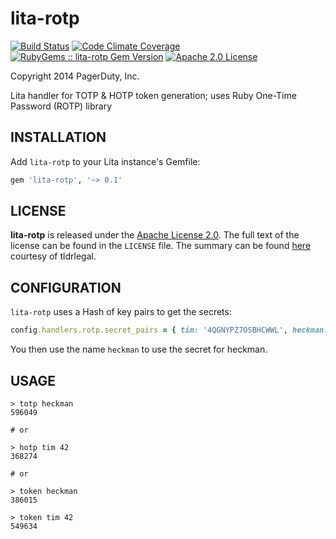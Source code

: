 lita-rotp
===========
[![Build Status](https://img.shields.io/travis/PagerDuty/lita-rotp/master.svg)](https://travis-ci.org/PagerDuty/lita-rotp)
[![Code Climate Coverage](http://img.shields.io/codeclimate/coverage/github/PagerDuty/lita-rotp.svg)](https://codeclimate.com/github/PagerDuty/lita-rotp)
[![RubyGems :: lita-rotp Gem Version](http://img.shields.io/gem/v/lita-rotp.svg)](https://rubygems.org/gems/lita-rotp)
[![Apache 2.0 License](https://img.shields.io/badge/license-Apache%202.0-brightgreen.svg)](https://tldrlegal.com/license/apache-license-2.0-(apache-2.0))

Copyright 2014 PagerDuty, Inc.

Lita handler for TOTP & HOTP token generation; uses Ruby One-Time Password (ROTP) library

INSTALLATION
------------

Add `lita-rotp` to your Lita instance's Gemfile:

``` ruby
gem 'lita-rotp', '~> 0.1'
```

LICENSE
-------
**lita-rotp** is released under the
[Apache License 2.0](http://opensource.org/licenses/Apache-2.0).
The full text of the license can be found in the `LICENSE` file. The summary
can be found [here](https://tldrlegal.com/license/apache-license-2.0-(apache-2.0)) courtesy
of tldrlegal.

CONFIGURATION
-------------
`lita-rotp` uses a Hash of key pairs to get the secrets:

```Ruby
config.handlers.rotp.secret_pairs = { tim: '4QGNYPZ7OSBHCWWL', heckman: 'IR5IYN4G5HB66BOA' }
```

You then use the name `heckman` to use the secret for heckman.

USAGE
-----
```
> totp heckman
596049

# or

> hotp tim 42
368274

# or

> token heckman
386015

> token tim 42
549634
```
